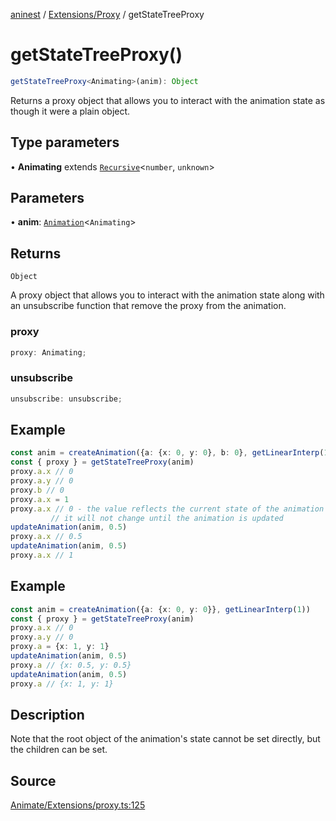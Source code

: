 [aninest](../../../index.md) / [Extensions/Proxy](../index.md) / getStateTreeProxy

# getStateTreeProxy()

```ts
getStateTreeProxy<Animating>(anim): Object
```

Returns a proxy object that allows you to interact with the animation state
as though it were a plain object.

## Type parameters

• **Animating** extends [`Recursive`](../../../RecursiveHelpers/type-aliases/Recursive.md)\<`number`, `unknown`\>

## Parameters

• **anim**: [`Animation`](../../../AnimatableTypes/type-aliases/Animation.md)\<`Animating`\>

## Returns

`Object`

A proxy object that allows you to interact with the animation state
along with an unsubscribe function that remove the proxy from the animation.

### proxy

```ts
proxy: Animating;
```

### unsubscribe

```ts
unsubscribe: unsubscribe;
```

## Example

```ts
const anim = createAnimation({a: {x: 0, y: 0}, b: 0}, getLinearInterp(1))
const { proxy } = getStateTreeProxy(anim)
proxy.a.x // 0
proxy.a.y // 0
proxy.b // 0
proxy.a.x = 1
proxy.a.x // 0 - the value reflects the current state of the animation so
         // it will not change until the animation is updated
updateAnimation(anim, 0.5)
proxy.a.x // 0.5
updateAnimation(anim, 0.5)
proxy.a.x // 1
```

## Example

```ts
const anim = createAnimation({a: {x: 0, y: 0}}, getLinearInterp(1))
const { proxy } = getStateTreeProxy(anim)
proxy.a.x // 0
proxy.a.y // 0
proxy.a = {x: 1, y: 1}
updateAnimation(anim, 0.5)
proxy.a // {x: 0.5, y: 0.5}
updateAnimation(anim, 0.5)
proxy.a // {x: 1, y: 1}
```

## Description

Note that the root object of the animation's state cannot
be set directly, but the children can be set.

## Source

[Animate/Extensions/proxy.ts:125](https://github.com/zphrs/aninest/blob/f1bf3a3/src/Animate/Extensions/proxy.ts#L125)
